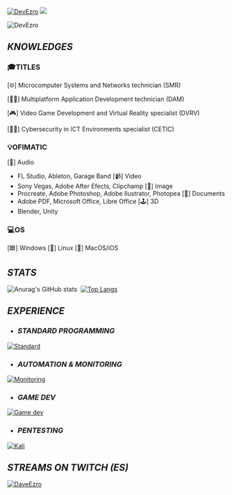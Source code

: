 [![DevEzro](https://svg-banners.vercel.app/api?type=glitch&text1=DEVEZRO&width=1200&height=100)](https://github.com/Akshay090/svg-banners)
![](https://github-profile-trophy.vercel.app/?username=devezro&theme=flat&no-frame=false&no-bg=false&margin-w=4)
<p align="left"> <img src="https://komarev.com/ghpvc/?username=DevEzro&label=Profile%20views&color=00c9a1&style=flat" alt="DevEzro" /> </p>

## _KNOWLEDGES_
### 🎓TITLES
[🌐] Microcomputer Systems and Networks technician (SMR)

[👨‍💻] Multiplatform Application Development technician (DAM)

[🎮] Video Game Development and Virtual Reality specialist (DVRV)

[🕵️‍♂️] Cybersecurity in ICT Environments specialist (CETIC)

### 💡OFIMATIC
[🎵] Audio
  - FL Studio, Ableton, Garage Band
[📹] Video
  - Sony Vegas, Adobe After Efects, Clipchamp
[🎨] Image
  - Procreate, Adobe Photoshop, Adobe Ilustrator, Photopea
[📄] Documents
  - Adobe PDF, Microsoft Office, Libre Office
[🕹] 3D
  - Blender, Unity

### 💻OS
[🟦] Windows
[🐧] Linux
[🍎] MacOS/iOS

## _STATS_
![Anurag's GitHub stats](https://github-readme-stats.vercel.app/api?username=DevEzro&show_icons=true&theme=cobalt)  [![Top Langs](https://github-readme-stats.vercel.app/api/top-langs/?username=DevEzro&layout=compact&count_private=true&theme=radical)](https://github.com/anuraghazra/github-readme-stats)

## _EXPERIENCE_
- ### _STANDARD PROGRAMMING_  
[![Standard](https://skillicons.dev/icons?i=java,js,html,css,c,dotnet,python)](https://skillicons.dev)

- ### _AUTOMATION & MONITORING_  
[![Monitoring](https://skillicons.dev/icons?i=docker,jenkins,grafana,prometheus,selenium,cypress)](https://skillicons.dev)

- ### _GAME DEV_  
[![Game dev](https://skillicons.dev/icons?i=c,unity,unreal,blender)](https://skillicons.dev)

- ### _PENTESTING_  
[![Kali](https://skillicons.dev/icons?i=kali)](https://skillicons.dev)

## _STREAMS ON TWITCH (ES)_
[![DaveEzro](https://static-cdn.jtvnw.net/jtv_user_pictures/428caacc-75a2-4c27-95c6-8dcacf93922e-profile_image-70x70.png 'DaveEzro')](https://twitch.com/daveezro)
